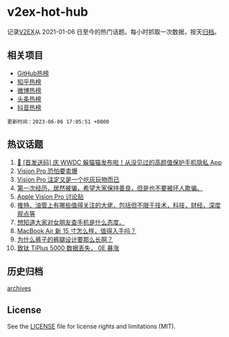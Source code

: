 # v2ex-hot-hub

 记录[V2EX](https://www.v2ex.com/)从 2021-01-06 日至今的热门话题。每小时抓取一次数据，按天[归档](archives)。
 
 ## 相关项目

- [GitHub热榜](https://github.com/snaildev/github-hot-hub)
- [知乎热榜](https://github.com/snaildev/zhihu-hot-hub)
- [微博热榜](https://github.com/snaildev/weibo-hot-hub)
- [头条热榜](https://github.com/snaildev/toutiao-hot-hub)
- [抖音热榜](https://github.com/snaildev/douyin-hot-hub)


 `更新时间：2023-06-06 17:05:51 +0800`

## 热议话题

1. [🎁 [首发送码] 庆 WWDC 躲猫猫发布啦！从没见过的高颜值保护手机隐私 App](https://www.v2ex.com/t/946018)
1. [Vision Pro 恐怕要卖爆](https://www.v2ex.com/t/946106)
1. [Vision Pro 注定又是一个吃灰玩物而已](https://www.v2ex.com/t/946129)
1. [第一次经历，居然被骗，希望大家保持善良，但是也不要被坏人欺骗。](https://www.v2ex.com/t/946059)
1. [Apple Vision Pro 讨论贴](https://www.v2ex.com/t/946104)
1. [推特、油管上有哪些值得关注的大佬，包括但不限于技术，科技，财经，深度观点等](https://www.v2ex.com/t/946156)
1. [想知道大家对女朋友查手机是什么态度。](https://www.v2ex.com/t/946087)
1. [MacBook Air 新 15 寸怎么样，值得入手吗？](https://www.v2ex.com/t/946126)
1. [为什么裤子的裤腿设计要那么长啊？](https://www.v2ex.com/t/946197)
1. [致钛 TiPlus 5000 数据丢失， 0E 暴涨](https://www.v2ex.com/t/946092)

## 历史归档

[archives](archives)

## License

See the [LICENSE](LICENSE) file for license rights and limitations (MIT).
